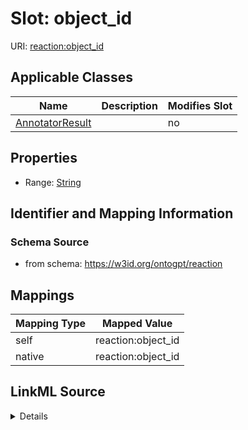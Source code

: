 

# Slot: object_id

URI: [reaction:object_id](http://w3id.org/ontogpt/reaction/object_id)



<!-- no inheritance hierarchy -->





## Applicable Classes

| Name | Description | Modifies Slot |
| --- | --- | --- |
| [AnnotatorResult](AnnotatorResult.md) |  |  no  |







## Properties

* Range: [String](String.md)





## Identifier and Mapping Information







### Schema Source


* from schema: https://w3id.org/ontogpt/reaction




## Mappings

| Mapping Type | Mapped Value |
| ---  | ---  |
| self | reaction:object_id |
| native | reaction:object_id |




## LinkML Source

<details>
```yaml
name: object_id
from_schema: https://w3id.org/ontogpt/reaction
rank: 1000
alias: object_id
owner: AnnotatorResult
domain_of:
- AnnotatorResult
range: string

```
</details>